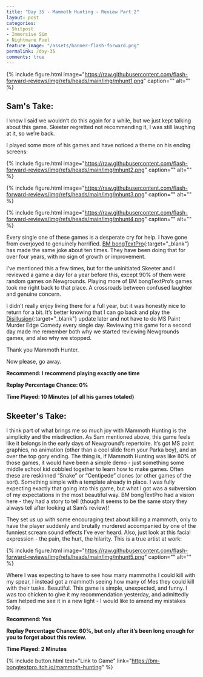 ```yaml
---
title: "Day 35 - Mammoth Hunting - Review Part 2"
layout: post
categories:
- Shitpost
- Immersive Sim
- Nightmare Fuel
feature_image: "/assets/banner-flash-forward.png"
permalink: /day-35
comments: true
---
```


{% include figure.html image="https://raw.githubusercontent.com/flash-forward-reviews/img/refs/heads/main/img/mhunt1.png" caption="" alt="" %}

## Sam's Take:

I know I said we wouldn’t do this again for a while, but we just kept talking about this game. Skeeter regretted not recommending it, I was still laughing at it, so we’re back.

I played some more of his games and have noticed a theme on his ending screens:

{% include figure.html image="https://raw.githubusercontent.com/flash-forward-reviews/img/refs/heads/main/img/mhunt2.png" caption="" alt="" %}

{% include figure.html image="https://raw.githubusercontent.com/flash-forward-reviews/img/refs/heads/main/img/mhunt3.png" caption="" alt="" %}

{% include figure.html image="https://raw.githubusercontent.com/flash-forward-reviews/img/refs/heads/main/img/mhunt4.png" caption="" alt="" %}

Every single one of these games is a desperate cry for help. I have gone from overjoyed to genuinely horrified. [BM bongTextPro](https://bm-bongtextpro.itch.io/){:target="_blank"} has made the same joke about ten times. They have been doing that for over four years, with no sign of growth or improvement.

I’ve mentioned this a few times, but for the uninitiated Skeeter and I reviewed a game a day for a year before this, except 90% of them were random games on Newgrounds. Playing more of BM bongTextPro’s games took me right back to that place. A crossroads between confused laughter and genuine concern.

I didn’t really enjoy living there for a full year, but it was honestly nice to return for a bit. It’s better knowing that I can go back and play the [Disillusion](https://flash-forward-reviews.github.io/day-3){:target="_blank"} update later and not have to do MS Paint Murder Edge Comedy every single day. Reviewing this game for a second day made me remember both why we started reviewing Newgrounds games, and also why we stopped.

Thank you Mammoth Hunter. 

Now please, go away.

**Recommend: I recommend playing exactly one time**

**Replay Percentage Chance: 0%**

**Time Played: 10 Minutes (of all his games totaled)**

## Skeeter's Take:

I think part of what brings me so much joy with Mammoth Hunting is the simplicity and the misdirection. As Sam mentioned above, this game feels like it belongs in the early days of Newground’s repertoire. It’s got MS paint graphics, no animation (other than a cool slide from your Parka boy), and an over the top gory ending. 
The thing is, if Mammoth Hunting was like 80% of those games, it would have been a simple demo - just something some middle school kid cobbled together to learn how to make games. Often these are reskinned “Snake” or “Centipede” clones (or other games of the sort). Something simple with a template already in place. I was fully expecting exactly that going into this game, but what I got was a subversion of my expectations in the most beautiful way. 
BM bongTextPro had a vision here - they had a story to tell (though it seems to be the same story they always tell after looking at Sam’s review)! 

They set us up with some encouraging text about killing a mammoth, only to have the player suddenly and brutally murdered accompanied by one of the funniest scream sound effects I’ve ever heard. 
Also, just look at this facial expression - the pain, the hurt, the hilarity. This is a true artist at work: 

{% include figure.html image="https://raw.githubusercontent.com/flash-forward-reviews/img/refs/heads/main/img/mhunt5.png" caption="" alt="" %}

Where I was expecting to have to see how many mammoths I could kill with my spear, I instead got a mammoth seeing how many of Mes they could kill with their tusks. 
Beautiful. 
This game is simple, unexpected, and funny. 
I was too chicken to give it my recommendation yesterday, and admittedly Sam helped me see it in a new light - I would like to amend my mistakes today.

**Recommend: Yes**

**Replay Percentage Chance: 60%, but only after it’s been long enough for you to forget about this review.**

**Time Played: 2 Minutes**

{% include button.html text="Link to Game" link="https://bm-bongtextpro.itch.io/mammoth-hunting" %}
